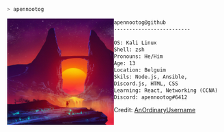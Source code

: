 ```zsh
> apennootog
```

<img align="left" src="Images/neon_wallpaper_cropped.jpg" width="250" /> 

```
apennootog@github
-------------------------

OS: Kali Linux
Shell: zsh
Pronouns: He/Him
Age: 13
Location: Belguim
Skils: Node.js, Ansible, Discord.js, HTML, CSS
Learning: React, Networking (CCNA)
Discord: apennootog#6412
```

Credit: [AnOrdinaryUsername](https://github.com/AnOrdinaryUsername)

